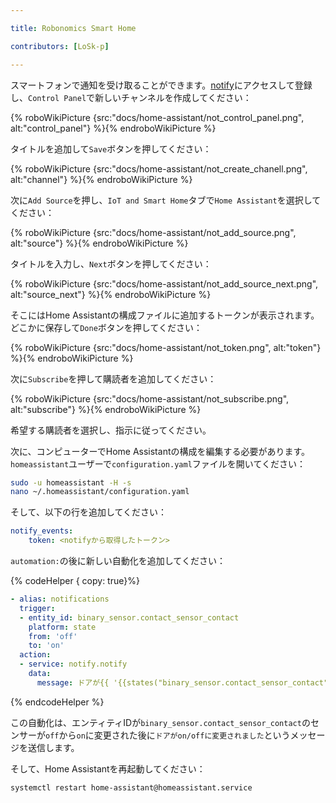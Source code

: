 ```yaml
---

title: Robonomics Smart Home

contributors: [LoSk-p]

---
```


スマートフォンで通知を受け取ることができます。[notify](https://notify.events/)にアクセスして登録し、`Control Panel`で新しいチャンネルを作成してください：

{% roboWikiPicture {src:"docs/home-assistant/not_control_panel.png", alt:"control_panel"} %}{% endroboWikiPicture %}

タイトルを追加して`Save`ボタンを押してください：

{% roboWikiPicture {src:"docs/home-assistant/not_create_chanell.png", alt:"channel"} %}{% endroboWikiPicture %}

次に`Add Source`を押し、`IoT and Smart Home`タブで`Home Assistant`を選択してください：

{% roboWikiPicture {src:"docs/home-assistant/not_add_source.png", alt:"source"} %}{% endroboWikiPicture %}

タイトルを入力し、`Next`ボタンを押してください：

{% roboWikiPicture {src:"docs/home-assistant/not_add_source_next.png", alt:"source_next"} %}{% endroboWikiPicture %}

そこにはHome Assistantの構成ファイルに追加するトークンが表示されます。どこかに保存して`Done`ボタンを押してください：

{% roboWikiPicture {src:"docs/home-assistant/not_token.png", alt:"token"} %}{% endroboWikiPicture %}

次に`Subscribe`を押して購読者を追加してください：

{% roboWikiPicture {src:"docs/home-assistant/not_subscribe.png", alt:"subscribe"} %}{% endroboWikiPicture %}

希望する購読者を選択し、指示に従ってください。

次に、コンピューターでHome Assistantの構成を編集する必要があります。`homeassistant`ユーザーで`configuration.yaml`ファイルを開いてください：

```bash
sudo -u homeassistant -H -s
nano ~/.homeassistant/configuration.yaml
```

そして、以下の行を追加してください：


```yaml
notify_events:
    token: <notifyから取得したトークン>
```
`automation:`の後に新しい自動化を追加してください：

{% codeHelper { copy: true}%}

```yaml
- alias: notifications
  trigger:
  - entity_id: binary_sensor.contact_sensor_contact
    platform: state
    from: 'off'
    to: 'on'
  action:
  - service: notify.notify
    data:
      message: ドアが{{ '{{states("binary_sensor.contact_sensor_contact")}}' }}に変更されました
```

{% endcodeHelper %}

この自動化は、エンティティIDが`binary_sensor.contact_sensor_contact`のセンサーが`off`から`on`に変更された後に`ドアがon/offに変更されました`というメッセージを送信します。

そして、Home Assistantを再起動してください：
```bash
systemctl restart home-assistant@homeassistant.service
```